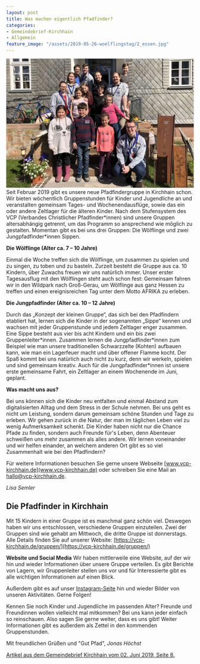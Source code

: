 ```yaml
---
layout: post
title: Was machen eigentlich Pfadfinder?
categories:
- Gemeindebrief-Kirchhain
- Allgemein
feature_image: "/assets/2019-05-26-woelflingstag/2_essen.jpg"
---
```


![Gruppenbild von unserer ersten Übernachtung](/assets/2019-03-30-uebernachtung.jpg#twothird#right)Seit Februar 2019 gibt es unsere neue Pfadfindergruppe in Kirchhain schon. Wir bieten wöchentlich Gruppenstunden für Kinder und Jugendliche an und veranstalten gemeinsam Tages- und Wochenendausflüge, sowie das ein oder andere Zeltlager für die älteren Kinder. Nach dem Stufensystem des VCP (Verbandes Christlicher Pfadfinder\*innen) sind unsere Gruppen altersabhängig getrennt, um das Programm so ansprechend wie möglich zu gestalten. Momentan gibt es bei uns drei Gruppen: Die Wölflinge und zwei Jungpfadfinder*innen Sippen.

**Die Wölflinge (Alter ca. 7 – 10 Jahre)**

Einmal die Woche treffen sich die Wölflinge, um zusammen zu spielen und zu singen, zu toben und zu basteln. Zurzeit besteht die Gruppe aus ca. 10 Kindern, über Zuwachs freuen wir uns natürlich immer. Unser erster Tagesausflug mit den Wölflingen steht auch schon fest: Gemeinsam fahren wir in den Wildpark nach Groß-Gerau, um Wölflinge aus ganz Hessen zu treffen und einen ereignisreichen Tag unter dem Motto AFRIKA zu erleben.

**Die Jungpfadfinder (Alter ca. 10 – 12 Jahre)**

Durch das „Konzept der kleinen Gruppe“, das sich bei den Pfadfindern etabliert hat, lernen sich die Kinder in der sogenannten „Sippe“ kennen und wachsen mit jeder Gruppenstunde und jedem Zeltlager enger zusammen. Eine Sippe besteht aus vier bis acht Kindern und ein bis zwei Gruppenleiter\*innen. Zusammen lernen die Jungpfadfinder\*innen zum Beispiel wie man unsere traditionellen Schwarzzelte (Kohten) aufbauen kann, wie man ein Lagerfeuer macht und über offener Flamme kocht. Der Spaß kommt bei uns natürlich auch nicht zu kurz, denn wir werkeln, spielen und sind gemeinsam kreativ. Auch für die Jungpfadfinder*innen ist unsere erste gemeinsame Fahrt, ein Zeltlager an einem Wochenende im Juni, geplant.

**Was macht uns aus?**

Bei uns können sich die Kinder neu entfalten und einmal Abstand zum digitalisierten Alltag und dem Stress in der Schule nehmen. Bei uns geht es nicht um Leistung, sondern darum gemeinsam schöne Stunden und Tage zu erleben. Wir gehen zurück in die Natur, der man im täglichen Leben viel zu wenig Aufmerksamkeit schenkt. Die Kinder haben nicht nur die Chance Pfade zu finden, sondern auch Freunde für's Leben, denn Abenteuer schweißen uns mehr zusammen als alles andere. Wir lernen voneinander und wir helfen einander, an welchem anderen Ort gibt es so viel Zusammenhalt wie bei den Pfadfindern?

Für weitere Informationen besuchen Sie gerne unsere Webseite [www.vcp-kirchhain.de](www.vcp-kirchhain.de) oder schreiben Sie eine Mail an [hallo@vcp-kirchhain.de](mailto:hallo@vcp-kirchhain.de).

*Lisa Semler*

## Die Pfadfinder in Kirchhain
Mit 15 Kindern in einer Gruppe ist es manchmal ganz schön viel. Deswegen haben wir uns entschlossen, verschiedene Gruppen einzuteilen. Zwei der Gruppen sind wie gehabt am Mittwoch, die dritte Gruppe ist donnerstags. Alle Details finden Sie auf unserer Website: [https://vcp-kirchhain.de/gruppen/](https://vcp-kirchhain.de/gruppen/)

**Website und Social Media**
Wir haben mittlerweile eine Website, auf der wir hin und wieder Informationen über unsere Gruppe verteilen. Es gibt Berichte von Lagern, wir Gruppenleiter stellen uns vor und für Interessierte gibt es alle wichtigen Informationen auf einen Blick.

Außerdem gibt es auf unser [Instagram-Seite](https://www.instagram.com/vcp_kirchhain/) hin und wieder Bilder von unseren Aktivitäten. Gerne Folgen!

Kennen Sie noch Kinder und Jugendliche im passenden Alter? Freunde und Freundinnen wollen vielleicht mal mitkommen? Bei uns kann jeder einfach so reinschauen. Also sagen Sie gerne weiter, dass es uns gibt! Weiter Informationen gibt es außerdem als Zettel in den kommenden Gruppenstunden.

Mit freundlichen Grüßen und "Gut Pfad",
*Jonas Höchst*


[Artikel aus dem Gemeindebrief Kirchhain vom 02. Juni 2019, Seite 8.](/assets/references/2019-06-02-gemeindebrief-kirchhain.pdf)